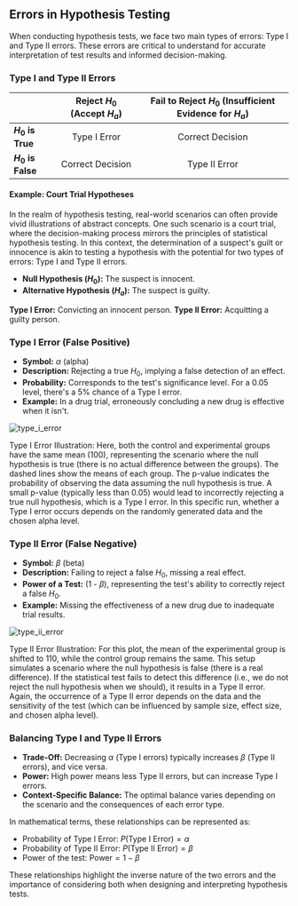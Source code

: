 ## Errors in Hypothesis Testing

When conducting hypothesis tests, we face two main types of errors: Type I and Type II errors. These errors are critical to understand for accurate interpretation of test results and informed decision-making.

### Type I and Type II Errors

|                     | Reject $H_0$ (Accept $H_a$) | Fail to Reject $H_0$ (Insufficient Evidence for $H_a$) |
|---------------------|:---------------------:|:-----------------------------------------------:|
| **$H_0$ is True**      | Type I Error          | Correct Decision                                |
| **$H_0$ is False**     | Correct Decision      | Type II Error                                   |

#### Example: Court Trial Hypotheses

In the realm of hypothesis testing, real-world scenarios can often provide vivid illustrations of abstract concepts. One such scenario is a court trial, where the decision-making process mirrors the principles of statistical hypothesis testing. In this context, the determination of a suspect's guilt or innocence is akin to testing a hypothesis with the potential for two types of errors: Type I and Type II errors. 

- **Null Hypothesis ($H_0$):** The suspect is innocent.
- **Alternative Hypothesis ($H_a$):** The suspect is guilty.

**Type I Error:** Convicting an innocent person.
**Type II Error:** Acquitting a guilty person.

### Type I Error (False Positive)

- **Symbol:** $\alpha$ (alpha)
- **Description:** Rejecting a true $H_0$, implying a false detection of an effect.
- **Probability:** Corresponds to the test's significance level. For a 0.05 level, there's a 5% chance of a Type I error.
- **Example:** In a drug trial, erroneously concluding a new drug is effective when it isn't.

![type_i_error](https://github.com/djeada/Statistics-Notes/assets/37275728/cf55385c-a4b9-4d56-9a70-52b0da6fe106)

Type I Error Illustration: Here, both the control and experimental groups have the same mean (100), representing the scenario where the null hypothesis is true (there is no actual difference between the groups). The dashed lines show the means of each group. The p-value indicates the probability of observing the data assuming the null hypothesis is true. A small p-value (typically less than 0.05) would lead to incorrectly rejecting a true null hypothesis, which is a Type I error. In this specific run, whether a Type I error occurs depends on the randomly generated data and the chosen alpha level.

### Type II Error (False Negative)

- **Symbol:** $\beta$ (beta)
- **Description:** Failing to reject a false $H_0$, missing a real effect.
- **Power of a Test:** (1 - $\beta$), representing the test's ability to correctly reject a false $H_0$.
- **Example:** Missing the effectiveness of a new drug due to inadequate trial results.

![type_ii_error](https://github.com/djeada/Statistics-Notes/assets/37275728/f511bccb-4126-484f-9e44-143e3e4cad1a)

Type II Error Illustration: For this plot, the mean of the experimental group is shifted to 110, while the control group remains the same. This setup simulates a scenario where the null hypothesis is false (there is a real difference). If the statistical test fails to detect this difference (i.e., we do not reject the null hypothesis when we should), it results in a Type II error. Again, the occurrence of a Type II error depends on the data and the sensitivity of the test (which can be influenced by sample size, effect size, and chosen alpha level).

### Balancing Type I and Type II Errors

- **Trade-Off:** Decreasing $\alpha$ (Type I errors) typically increases $\beta$ (Type II errors), and vice versa.
- **Power:** High power means less Type II errors, but can increase Type I errors.
- **Context-Specific Balance:** The optimal balance varies depending on the scenario and the consequences of each error type.

In mathematical terms, these relationships can be represented as:

- Probability of Type I Error: $P(\text{Type I Error}) = \alpha$
- Probability of Type II Error: $P(\text{Type II Error}) = \beta$
- Power of the test: $\text{Power} = 1 - \beta$

These relationships highlight the inverse nature of the two errors and the importance of considering both when designing and interpreting hypothesis tests.
